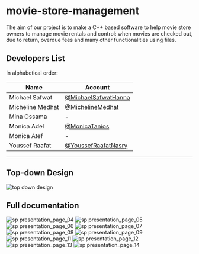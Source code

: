 # movie-store-management

The aim of our project is to make a C++ based software to help movie store owners to manage movie rentals and control: when movies are checked out, due to return, overdue fees and many other functionalities using files.

## Developers List

In alphabetical order:

| Name             | Account                                                      |
| ---------------- | ------------------------------------------------------------ |
| Michael Safwat   | [@MichaelSafwatHanna](https://github.com/MichaelSafwatHanna) |
| Micheline Medhat | [@MichelineMedhat](https://github.com.MichelineMedhat)       |
| Mina Ossama      | -                                                            |
| Monica Adel      | [@MonicaTanios](https://github.com/MonicaTanios)             |
| Monica Atef      | -                                                            |
| Youssef Raafat   | [@YoussefRaafatNasry](https://github.com/YoussefRaafatNasry) |

---

## Top-down Design

![top down design](https://user-images.githubusercontent.com/41103290/42925618-0a138c02-8b2f-11e8-9680-248692b22919.jpg)

## Full documentation

![sp presentation_page_04](https://user-images.githubusercontent.com/41103290/42925602-041e54e4-8b2f-11e8-92bb-21616ea54b02.png)
![sp presentation_page_05](https://user-images.githubusercontent.com/41103290/42925605-048aa270-8b2f-11e8-9b01-ca3c11eae96e.png)
![sp presentation_page_06](https://user-images.githubusercontent.com/41103290/42925606-050dfa62-8b2f-11e8-984a-d6845aedf6c2.png)
![sp presentation_page_07](https://user-images.githubusercontent.com/41103290/42925608-0598a586-8b2f-11e8-8ec6-04c49710cf27.png)
![sp presentation_page_08](https://user-images.githubusercontent.com/41103290/42925609-061e6874-8b2f-11e8-9bc1-01e85ca96255.png)
![sp presentation_page_09](https://user-images.githubusercontent.com/41103290/42925612-069f89cc-8b2f-11e8-87e3-eb385031cac9.png)
![sp presentation_page_11](https://user-images.githubusercontent.com/41103290/42925613-072c1edc-8b2f-11e8-8a79-3692845a6182.png)
![sp presentation_page_12](https://user-images.githubusercontent.com/41103290/42925615-07bc7360-8b2f-11e8-9749-f7008f3e3fb1.png)
![sp presentation_page_13](https://user-images.githubusercontent.com/41103290/42925616-088969e2-8b2f-11e8-8da1-5c33f171e3ce.png)
![sp presentation_page_14](https://user-images.githubusercontent.com/41103290/42925617-0946834c-8b2f-11e8-8d51-304fa8d37909.png)
